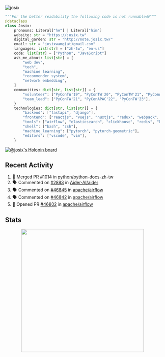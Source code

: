 ![josix](https://komarev.com/ghpvc/?username=josix)
```python
"""For the better readability the following code is not runnable😆"""
@dataclass
class Josix:
    pronouns: Literal["he"] | Literal["him"]
    website: str = "https://josix.tw"
    digital_garden: str = "http://note.josix.tw/"
    email: str = "josixwang(at)gmail.com"
    languages: list[str] = ["zh-tw", "en-us"]
    code: list[str] = ["Python", "JavaScript"]
    ask_me_about: list[str] = [
        "web dev",
        "tech",
        "machine learning",
        "recommender system",
        "network embedding",
    ]
    communities: dict[str, list[str]] = {
        "volunteer": ["PyConTW'19", "PyConTW'20", "PyConTW'21", "PyConAPAC'22", "PyConTW'24"],
        "team_lead": ["PyConTW'21", "PyConAPAC'22", "PyConTW'23"],
    }
    technologies: dict[str, list[str]] = {
        "backend": ["fastapi", "django"],
        "frontend": ["reactjs", "vuejs", "nuxtjs", "redux", "webpack", "tailwindcss"],
        "tools": ["airflow", "elasticsearch", "clickhouse", "redis", "kubernetes", "docker"],
        "shell": ["bash", "zsh"],
        "machine_learning": ["pytorch", "pytorch-geometric"],
        "editors": ["vscode", "vim"],
    }
```
[![@josix's Holopin board](https://holopin.io/api/user/board?user=josix)](https://holopin.io/@josix)

## Recent Activity
<!--START_SECTION:activity-->
1. 🎉 Merged PR [#1014](https://github.com/python/python-docs-zh-tw/pull/1014) in [python/python-docs-zh-tw](https://github.com/python/python-docs-zh-tw)
2. 🗣 Commented on [#2883](https://github.com/Aider-AI/aider/pull/2883#issuecomment-2724537857) in [Aider-AI/aider](https://github.com/Aider-AI/aider)
3. 🗣 Commented on [#46845](https://github.com/apache/airflow/issues/46845#issuecomment-2664485335) in [apache/airflow](https://github.com/apache/airflow)
4. 🗣 Commented on [#46842](https://github.com/apache/airflow/issues/46842#issuecomment-2664473858) in [apache/airflow](https://github.com/apache/airflow)
5. 💪 Opened PR [#46802](https://github.com/apache/airflow/pull/46802) in [apache/airflow](https://github.com/apache/airflow)
<!--END_SECTION:activity-->



## Stats
<p align = "center">
  <img src = "https://github-readme-stats.vercel.app/api?username=josix&show_icons=true&](https://github-readme-stats.vercel.app/api?username=josix&show_icons=true&theme=default&count_private=true&card_width=400)" width = 400>
</p>
